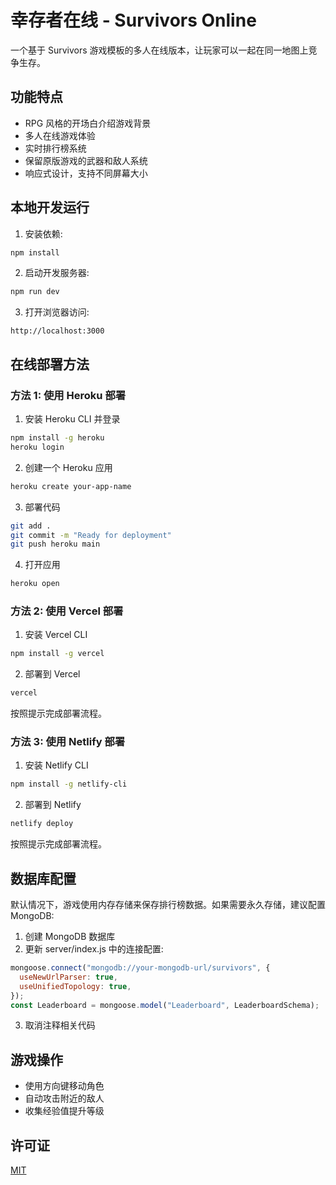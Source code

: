 # 幸存者在线 - Survivors Online

一个基于 Survivors 游戏模板的多人在线版本，让玩家可以一起在同一地图上竞争生存。

## 功能特点

- RPG 风格的开场白介绍游戏背景
- 多人在线游戏体验
- 实时排行榜系统
- 保留原版游戏的武器和敌人系统
- 响应式设计，支持不同屏幕大小

## 本地开发运行

1. 安装依赖:

```bash
npm install
```

2. 启动开发服务器:

```bash
npm run dev
```

3. 打开浏览器访问:

```
http://localhost:3000
```

## 在线部署方法

### 方法 1: 使用 Heroku 部署

1. 安装 Heroku CLI 并登录

```bash
npm install -g heroku
heroku login
```

2. 创建一个 Heroku 应用

```bash
heroku create your-app-name
```

3. 部署代码

```bash
git add .
git commit -m "Ready for deployment"
git push heroku main
```

4. 打开应用

```bash
heroku open
```

### 方法 2: 使用 Vercel 部署

1. 安装 Vercel CLI

```bash
npm install -g vercel
```

2. 部署到 Vercel

```bash
vercel
```

按照提示完成部署流程。

### 方法 3: 使用 Netlify 部署

1. 安装 Netlify CLI

```bash
npm install -g netlify-cli
```

2. 部署到 Netlify

```bash
netlify deploy
```

按照提示完成部署流程。

## 数据库配置

默认情况下，游戏使用内存存储来保存排行榜数据。如果需要永久存储，建议配置 MongoDB:

1. 创建 MongoDB 数据库
2. 更新 server/index.js 中的连接配置:

```javascript
mongoose.connect("mongodb://your-mongodb-url/survivors", {
  useNewUrlParser: true,
  useUnifiedTopology: true,
});
const Leaderboard = mongoose.model("Leaderboard", LeaderboardSchema);
```

3. 取消注释相关代码

## 游戏操作

- 使用方向键移动角色
- 自动攻击附近的敌人
- 收集经验值提升等级

## 许可证

[MIT](LICENSE)
